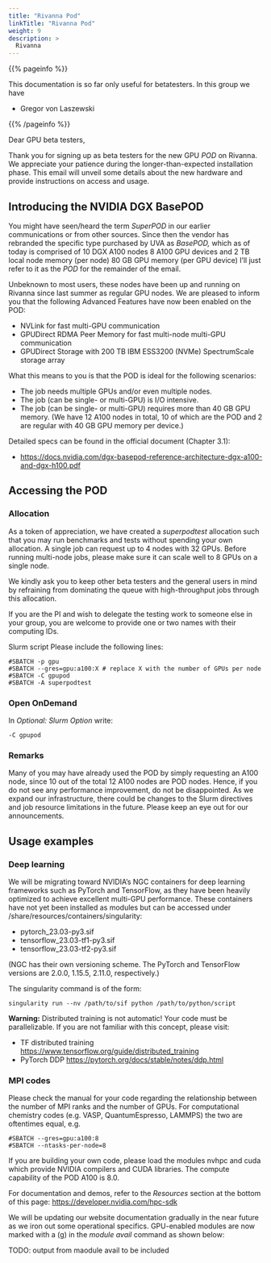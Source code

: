 ```yaml
---
title: "Rivanna Pod"
linkTitle: "Rivanna Pod"
weight: 9
description: >
  Rivanna
---
```


{{% pageinfo %}}

This documentation is so far only useful for betatesters. In this
group we have

* Gregor von Laszewski

{{% /pageinfo %}}

Dear GPU beta testers,
 
Thank you for signing up as beta testers for the new GPU *POD* on
Rivanna. We appreciate your patience during the longer-than-expected
installation phase. This email will unveil some details about the new
hardware and provide instructions on access and usage.
 
 
 
## Introducing the NVIDIA DGX BasePOD

You might have seen/heard the term *SuperPOD* in our earlier
communications or from other sources. Since then the vendor has
rebranded the specific type purchased by UVA as *BasePOD,* which as of
today is comprised of 10 DGX A100 nodes 8 A100 GPU devices and 2 TB
local node memory (per node) 80 GB GPU memory (per GPU device) I’ll
just refer to it as the *POD* for the remainder of the email.
 
Unbeknown to most users, these nodes have been up and running on
Rivanna since last summer as regular GPU nodes. We are pleased to
inform you that the following Advanced Features have now been enabled
on the POD:

* NVLink for fast multi-GPU communication
* GPUDirect RDMA Peer Memory for fast multi-node multi-GPU communication
* GPUDirect Storage with 200 TB IBM ESS3200 (NVMe) SpectrumScale storage array
 
What this means to you is that the POD is ideal for the following scenarios:

* The job needs multiple GPUs and/or even multiple nodes.
* The job (can be single- or multi-GPU) is I/O intensive.
* The job (can be single- or multi-GPU) requires more than 40 GB GPU
  memory. (We have 12 A100 nodes in total, 10 of which are the POD and
  2 are regular with 40 GB GPU memory per device.)
 
Detailed specs can be found in the official document (Chapter 3.1):
 
* <https://docs.nvidia.com/dgx-basepod-reference-architecture-dgx-a100-and-dgx-h100.pdf>
 
 
## Accessing the POD
 
### Allocation

As a token of appreciation, we have created a *superpodtest*
allocation such that you may run benchmarks and tests without spending
your own allocation. A single job can request up to 4 nodes with 32
GPUs. Before running multi-node jobs, please make sure it can scale
well to 8 GPUs on a single node.
 
We kindly ask you to keep other beta testers and the general users in
mind by refraining from dominating the queue with high-throughput jobs
through this allocation.
 
If you are the PI and wish to delegate the testing work to someone
else in your group, you are welcome to provide one or two names with
their computing IDs.
 
Slurm script
Please include the following lines:

```
#SBATCH -p gpu
#SBATCH --gres=gpu:a100:X # replace X with the number of GPUs per node
#SBATCH -C gpupod
#SBATCH -A superpodtest
 ```

### Open OnDemand

In *Optional: Slurm Option* write:

```
-C gpupod
```

### Remarks

Many of you may have already used the POD by simply requesting an A100
node, since 10 out of the total 12 A100 nodes are POD nodes. Hence, if
you do not see any performance improvement, do not be disappointed.
As we expand our infrastructure, there could be changes to the Slurm
directives and job resource limitations in the future. Please keep an
eye out for our announcements.
 
 
## Usage examples
 
### Deep learning

We will be migrating toward NVIDIA’s NGC containers for deep learning
frameworks such as PyTorch and TensorFlow, as they have been heavily
optimized to achieve excellent multi-GPU performance. These containers
have not yet been installed as modules but can be accessed under
/share/resources/containers/singularity:

* pytorch_23.03-py3.sif
* tensorflow_23.03-tf1-py3.sif
* tensorflow_23.03-tf2-py3.sif

(NGC has their own versioning scheme. The PyTorch and TensorFlow
versions are 2.0.0, 1.15.5, 2.11.0, respectively.)
 
The singularity command is of the form:

```
singularity run --nv /path/to/sif python /path/to/python/script
```

**Warning:** Distributed training is not automatic! Your code must be
parallelizable. If you are not familiar with this concept, please
visit:

* TF distributed training <https://www.tensorflow.org/guide/distributed_training>
* PyTorch DDP <https://pytorch.org/docs/stable/notes/ddp.html>
 
### MPI codes

Please check the manual for your code regarding the relationship
between the number of MPI ranks and the number of GPUs. For
computational chemistry codes (e.g. VASP, QuantumEspresso, LAMMPS) the
two are oftentimes equal, e.g.

```
#SBATCH --gres=gpu:a100:8
#SBATCH --ntasks-per-node=8
```

If you are building your own code, please load the modules nvhpc and
cuda which provide NVIDIA compilers and CUDA libraries. The compute
capability of the POD A100 is 8.0.
 
For documentation and demos, refer to the *Resources* section at the
bottom of this page: <https://developer.nvidia.com/hpc-sdk>
 
 
We will be updating our website documentation gradually in the near
future as we iron out some operational specifics. GPU-enabled modules
are now marked with a (g) in the *module avail* command as shown
below:


TODO: output from maodule avail to be included
 
 
